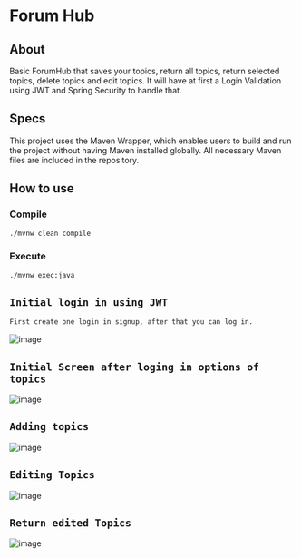 # Forum Hub

## About

Basic ForumHub that saves your topics, return all topics, return selected topics, delete topics and edit topics.
It will have at first a Login Validation using JWT and Spring Security to handle that.

## Specs
This project uses the Maven Wrapper, which enables users to build and run the project without having Maven installed globally. All necessary Maven files are included in the repository.


## How to use

### Compile
```sh
./mvnw clean compile
```
### Execute
```sh
./mvnw exec:java
```
## `Initial login in using JWT`
```sh
First create one login in signup, after that you can log in.
```
![image](https://github.com/user-attachments/assets/e0a8348f-b319-44c7-8a00-a9c5e0af177c)


## `Initial Screen after loging in options of topics`
![image](https://github.com/user-attachments/assets/e1e34297-2ac6-4a62-8683-0744ac74af71)



## `Adding topics`
![image](https://github.com/user-attachments/assets/09d01641-499f-4aad-b65e-e97b65452b94)


## `Editing Topics`
![image](https://github.com/user-attachments/assets/5827dab7-a64f-474d-9168-dec70f2b73b7)

## `Return edited Topics`
![image](https://github.com/user-attachments/assets/c90556f8-a7cf-478d-bbdf-39f7975461ff)

